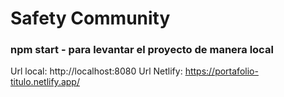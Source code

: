 # Safety Community

### npm start - para levantar el proyecto de manera local

Url local: http://localhost:8080
Url Netlify: https://portafolio-titulo.netlify.app/

